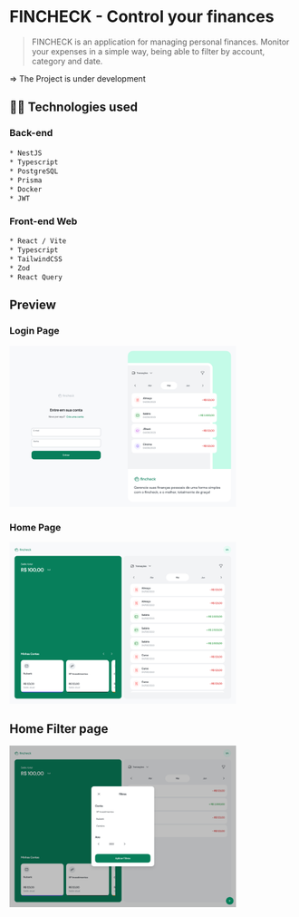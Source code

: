 # FINCHECK - Control your finances

> FINCHECK is an application for managing personal finances. Monitor your expenses in a simple way, being able to filter by account, category and date.

 => The Project is under development

## 👩‍💻 Technologies used
  
  ### Back-end
    * NestJS
    * Typescript
    * PostgreSQL
    * Prisma
    * Docker
    * JWT

  ### Front-end Web

    * React / Vite 
    * Typescript
    * TailwindCSS
    * Zod
    * React Query
    
## Preview

### Login Page

<img src="./assets/Login.jpg" alt="preview" width="400px">

### Home Page

<img src="./assets/Home1.jpg" alt="preview" width="400px">

## Home Filter page

<img src="./assets/Home2.png" alt="preview" width="400px">
